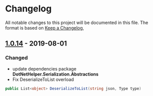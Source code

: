 # Changelog
All notable changes to this project will be documented in this file.
The format is based on [Keep a Changelog](https://keepachangelog.com/en/1.0.0/),

## [1.0.14] - 2019-08-01
### Changed
- update dependencies package **DotNetHelper.Serialization.Abstractions**
- Fix DeserializeToList overload
~~~csharp
public List<object> DeserializeToList(string json, Type type)
~~~

[1.0.14]: https://github.com/TheMofaDe/DotNetHelper.Serialization.Json/releases/tag/v1.0.14

